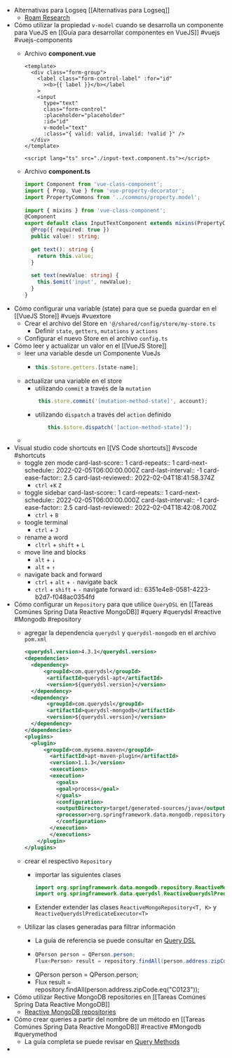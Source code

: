 - Alternativas para Logseq [[Alternativas para Logseq]]
	- [Roam Research](https://roamresearch.com/)
- Cómo utilizar la propiedad `v-model` cuando se desarrolla un componente para VueJS en [[Guía para desarrollar componentes en VueJS]] #vuejs #vuejs-components
	- Archivo **component.vue**
	  
	  ``` vue
	  <template>
	    <div class="form-group">
	      <label class="form-control-label" :for="id"
	        ><b>{{ label }}</b></label
	      >
	      <input 
	        type="text" 
	        class="form-control" 
	        :placeholder="placeholder" 
	        :id="id" 
	        v-model="text" 
	        :class="{ valid: valid, invalid: !valid }" />
	    </div>
	  </template>
	   
	  <script lang="ts" src="./input-text.component.ts"></script>
	  ```
	- Archivo **component.ts**
	  
	  ``` ts
	  import Component from 'vue-class-component';
	  import { Prop, Vue } from 'vue-property-decorator';
	  import PropertyCommons from '../commons/property.model';
	   
	  import { mixins } from 'vue-class-component';
	  @Component
	  export default class InputTextComponent extends mixins(PropertyCommons) {
	    @Prop({ required: true })
	    public value!: string;
	   
	    get text(): string {
	      return this.value;
	    }
	   
	    set text(newValue: string) {
	      this.$emit('input', newValue);
	    }
	  }
	  ```
- Cómo configurar una variable (state) para que se pueda guardar en el [[VueJS Store]]  #vuejs #vuextore
	- Crear el archivo del Store en `'@/shared/config/store/my-store.ts`
		- Definir `state`, `getters`, `mutations` y `actions`
	- Configurar el nuevo Store en el archivo `config.ts`
- Cómo leer y actualizar un valor en el [[VueJS Store]]
	- leer una variable desde un Componente VueJs
		- ``` ts
		  this.$store.getters.[state-name];
		  ```
	- actualizar una variable en el store
		- utilizando `commit` a través de la `mutation`
		  ```ts
		   this.store.commit('[mutation-method-state]', account);
		  ```
		- utilizando `dispatch` a través del `action` definido  
		  ```ts
		      this.$store.dispatch('[action-method-state]');
		  ```
	-
- Visual studio code shortcuts en [[VS Code shortcuts]] #vscode #shortcuts
	- toggle zen mode
	  card-last-score:: 1
	  card-repeats:: 1
	  card-next-schedule:: 2022-02-05T06:00:00.000Z
	  card-last-interval:: -1
	  card-ease-factor:: 2.5
	  card-last-reviewed:: 2022-02-04T18:41:58.374Z
		- `ctrl` +`K` `Z`
	- toggle sidebar
	  card-last-score:: 1
	  card-repeats:: 1
	  card-next-schedule:: 2022-02-05T06:00:00.000Z
	  card-last-interval:: -1
	  card-ease-factor:: 2.5
	  card-last-reviewed:: 2022-02-04T18:42:08.700Z
		- `ctrl` + `B`
	- toogle terminal
		- `ctrl` + `J`
	- rename a word
		- `cltrl` + `shift` + `L`
	- move line and blocks
		- `alt` + `↓`
		- `alt` + `↑`
	- navigate back and forward
		- `ctrl` + `alt` + `-` navigate back
		- `ctrl` + `shift` + `-` navigate forward
		  id:: 6351e4e8-0581-4223-b2d7-f048ac0354fd
- Cómo configurar un `Repository` para que utilice `QueryDSL` en [[Tareas Comúnes Spring Data Reactive MongoDB]] #query #querydsl #reactive #Mongodb #repository
	- agregar la dependencia `querydsl` y `querydsl-mongodb` en el archivo `pom.xml`
	  
	  ``` xml
	  <querydsl.version>4.3.1</querydsl.version>
	  <dependencies>  
	    <dependency>
	        <groupId>com.querydsl</groupId>
	         <artifactId>querydsl-apt</artifactId>
	         <version>${querydsl.version}</version>
	    </dependency>
	    <dependency>
	         <groupId>com.querydsl</groupId>
	         <artifactId>querydsl-mongodb</artifactId>
	         <version>${querydsl.version}</version>
	    </dependency>
	  </dependencies>
	  <plugins>
	  	<plugin>
	      	<groupId>com.mysema.maven</groupId>
	          <artifactId>apt-maven-plugin</artifactId>
	          <version>1.1.3</version>
	          <executions>
	          <execution>
	            <goals>
	            <goal>process</goal>
	            </goals>
	            <configuration>
	            <outputDirectory>target/generated-sources/java</outputDirectory>
	            <processor>org.springframework.data.mongodb.repository.support.MongoAnnotationProcessor</processor>
	            </configuration>
	          </execution>
	          </executions>
	      </plugin>
	  </plugins>
	  ```
	- crear el respectivo `Repository`
		- importar las siguientes clases
		  
		  ``` java
		  import org.springframework.data.mongodb.repository.ReactiveMongoRepository;
		  import org.springframework.data.querydsl.ReactiveQuerydslPredicateExecutor;
		  ```
		- Extender extender las clases `ReactiveMongoRepository<T, K>` y `ReactiveQuerydslPredicateExecutor<T>`
	- Utilizar las clases generadas para filtrar información
		- La guía de referencia se puede consultar en [Query DSL](https://docs.spring.io/spring-data/mongodb/docs/current/reference/html/#mongodb.reactive.repositories.queries.type-safe)
		- ``` java
		  QPerson person = QPerson.person;
		  Flux<Person> result = repository.findAll(person.address.zipCode.eq("C0123"));
		  ```
		- QPerson person = QPerson.person;
		- Flux<Person> result = repository.findAll(person.address.zipCode.eq("C0123"));
- Cómo utilizar Rective MongoDB repositories en [[Tareas Comúnes Spring Data Reactive MongoDB]]
	- [Reactive MongoDB repositories](https://docs.spring.io/spring-data/mongodb/docs/current/reference/html/#mongo.reactive.repositories)
- Cómo crear queries a partir del nombre de un método en [[Tareas Comúnes Spring Data Reactive MongoDB]] #reactive #Mongodb #querymethod
	- La guía completa se puede revisar en [Query Methods](https://docs.spring.io/spring-data/mongodb/docs/current/reference/html/#mongodb.repositories.queries)
-